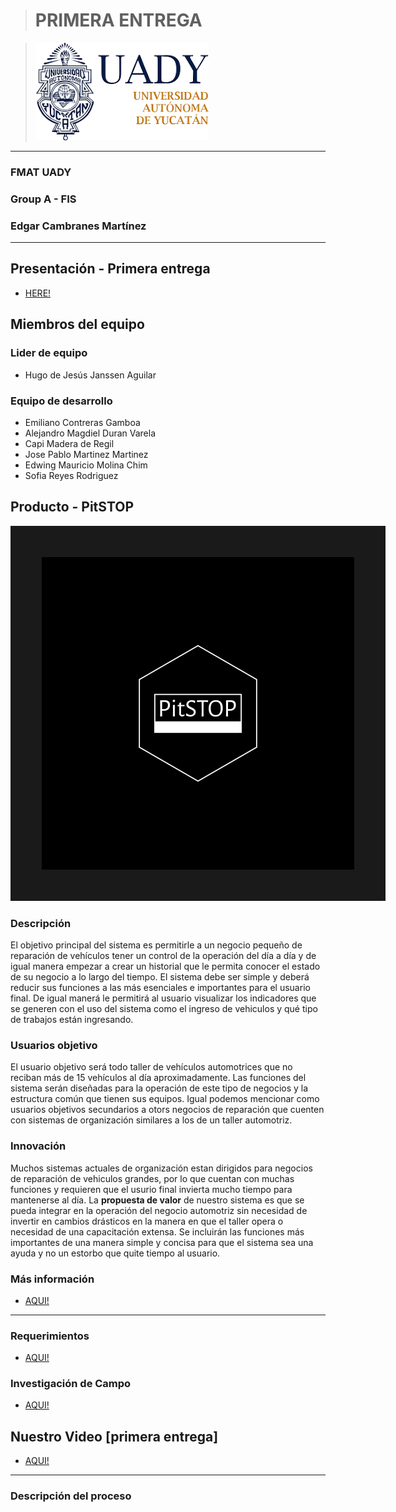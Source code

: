 > # PRIMERA ENTREGA

>![UADY Logo][image]

[image]: https://github.com/hjanssena/FIS-Proyecto/blob/51821d532b165e06113d6b3e2b2dfcfcaa65f2e7/Assets/Logo_UADY.png

---
### FMAT UADY
### Group A - FIS
### Edgar Cambranes Martínez
---

## Presentación - Primera entrega
- [HERE!]()

## Miembros del equipo

### Lider de equipo
 - Hugo de Jesús Janssen Aguilar 
 
### Equipo de desarrollo
 - Emiliano Contreras Gamboa 
 - Alejandro Magdiel Duran Varela
 - Capi Madera de Regil
 - Jose Pablo Martinez Martinez
 - Edwing Mauricio Molina Chim
 - Sofia Reyes Rodriguez 

## Producto - PitSTOP

<img src="https://github.com/hjanssena/FIS-Proyecto/blob/5b27fe233cfb94c14088c9de1308ea69ebce6c11/Assets/Logo_PitSTOP.jpg" width="500" height="500" border="50"/>

### Descripción
El objetivo principal del sistema es permitirle a un negocio  pequeño de reparación de vehículos  tener un control de la  operación del día a día y de  igual  manera  empezar a  crear un  historial que le  permita  conocer  el  estado de  su  negocio a lo largo del  tiempo. El sistema debe ser simple y deberá reducir sus funciones a las más esenciales e importantes para el usuario final. De igual manerá le permitirá al usuario visualizar los indicadores que se generen con el uso del sistema como el ingreso de vehiculos y qué tipo de trabajos están ingresando.

### Usuarios objetivo
El usuario objetivo será todo taller de vehículos automotrices que no reciban más de 15 vehículos al día aproximadamente. Las funciones del sistema serán diseñadas para la operación de este tipo de negocios y la estructura común que tienen sus equipos. Igual podemos mencionar como usuarios objetivos secundarios a otors negocios de reparación que cuenten con sistemas de organización similares a los de un taller automotriz.

### Innovación

Muchos sistemas actuales de organización  estan dirigidos para negocios de reparación de vehiculos grandes, por lo que cuentan con muchas funciones y requieren que el usurio final invierta mucho tiempo para mantenerse al día. La **propuesta de valor** de nuestro sistema es que se pueda integrar en la operación del negocio automotriz sin necesidad de invertir en cambios drásticos en la manera en que el taller opera o necesidad de una capacitación extensa. Se incluirán las funciones más importantes de una manera simple y concisa para que el sistema sea una ayuda y no un estorbo que quite tiempo al usuario.

### Más información 

- [AQUI!](Producto/Product.md)

---
### Requerimientos

- [AQUI!]()

### Investigación de Campo

- [AQUI!](https://github.com/hjanssena/FIS-Proyecto/blob/d4e2137846f9641ad9e0998bac45105eecc70662/Artefactos/Investigaci%C3%B3n%20de%20campo.pdf)

## Nuestro Video [primera entrega]

- [AQUI!]()

---

### Descripción del proceso
